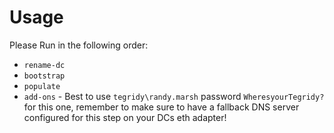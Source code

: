 # Usage

Please Run in the following order:
* `rename-dc`
* `bootstrap`
* `populate`
* `add-ons` - Best to use `tegridy\randy.marsh` password `WheresyourTegridy?` for this one, remember to make sure to have a fallback DNS server configured for this step on your DCs eth adapter!
